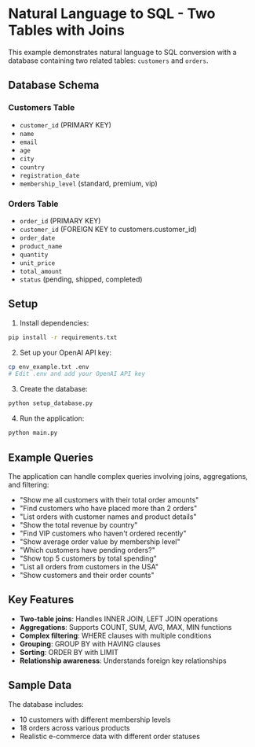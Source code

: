 # Natural Language to SQL - Two Tables with Joins

This example demonstrates natural language to SQL conversion with a database containing two related tables: `customers` and `orders`.

## Database Schema

### Customers Table
- `customer_id` (PRIMARY KEY)
- `name`
- `email`
- `age`
- `city`
- `country`
- `registration_date`
- `membership_level` (standard, premium, vip)

### Orders Table
- `order_id` (PRIMARY KEY)
- `customer_id` (FOREIGN KEY to customers.customer_id)
- `order_date`
- `product_name`
- `quantity`
- `unit_price`
- `total_amount`
- `status` (pending, shipped, completed)

## Setup

1. Install dependencies:
```bash
pip install -r requirements.txt
```

2. Set up your OpenAI API key:
```bash
cp env_example.txt .env
# Edit .env and add your OpenAI API key
```

3. Create the database:
```bash
python setup_database.py
```

4. Run the application:
```bash
python main.py
```

## Example Queries

The application can handle complex queries involving joins, aggregations, and filtering:

- "Show me all customers with their total order amounts"
- "Find customers who have placed more than 2 orders"
- "List orders with customer names and product details"
- "Show the total revenue by country"
- "Find VIP customers who haven't ordered recently"
- "Show average order value by membership level"
- "Which customers have pending orders?"
- "Show top 5 customers by total spending"
- "List all orders from customers in the USA"
- "Show customers and their order counts"

## Key Features

- **Two-table joins**: Handles INNER JOIN, LEFT JOIN operations
- **Aggregations**: Supports COUNT, SUM, AVG, MAX, MIN functions
- **Complex filtering**: WHERE clauses with multiple conditions
- **Grouping**: GROUP BY with HAVING clauses
- **Sorting**: ORDER BY with LIMIT
- **Relationship awareness**: Understands foreign key relationships

## Sample Data

The database includes:
- 10 customers with different membership levels
- 18 orders across various products
- Realistic e-commerce data with different order statuses
